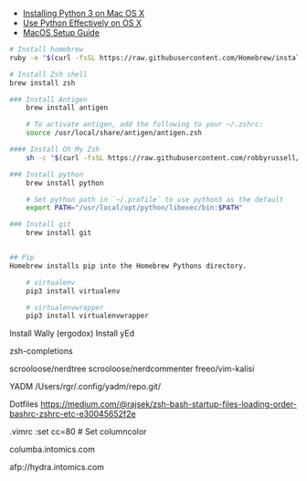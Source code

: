 * [Installing Python 3 on Mac OS X](https://docs.python-guide.org/starting/install3/osx/#install3-osx)
* [Use Python Effectively on OS X](http://blog.manbolo.com/2014/09/27/use-python-effectively-on-os-x)
* [MacOS Setup Guide](http://sourabhbajaj.com/mac-setup/)

```sh
# Install homebrew
ruby -e "$(curl -fsSL https://raw.githubusercontent.com/Homebrew/install/master/install)"

# Install Zsh shell
brew install zsh

### Install Antigen
    brew install antigen

    # To activate antigen, add the following to your ~/.zshrc:
    source /usr/local/share/antigen/antigen.zsh

#### Install Oh My Zsh
    sh -c "$(curl -fsSL https://raw.githubusercontent.com/robbyrussell/oh-my-zsh/master/tools/install.sh)"

### Install python
    brew install python

    # Set python path in `~/.profile` to use python3 as the default
    export PATH="/usr/local/opt/python/libexec/bin:$PATH"

### Install git
    brew install git


## Pip
Homebrew installs pip into the Homebrew Pythons directory.

    # virtualenv
    pip3 install virtualenv

    # virtualenvwrapper
    pip3 install virtualenvwrapper
```

Install Wally (ergodox)
Install yEd
 
zsh-completions

 scrooloose/nerdtree
 scrooloose/nerdcommenter
 freeo/vim-kalisi

YADM
 /Users/rgr/.config/yadm/repo.git/

Dotfiles
 https://medium.com/@rajsek/zsh-bash-startup-files-loading-order-bashrc-zshrc-etc-e30045652f2e


.vimrc
:set cc=80 # Set columncolor

columba.intomics.com

afp://hydra.intomics.com
